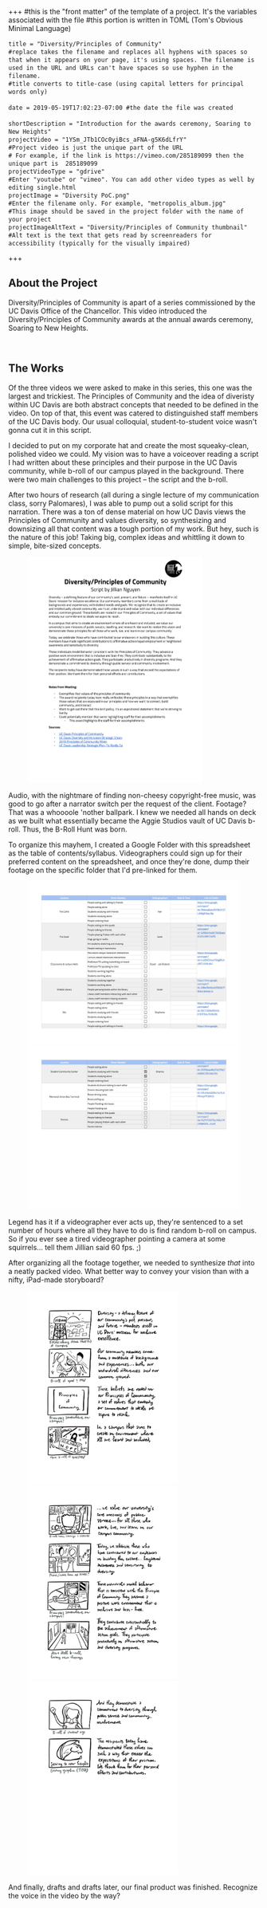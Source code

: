 +++
    #this is the "front matter" of the template of a project. It's the variables associated with the file
    #this portion is written in TOML (Tom's Obvious Minimal Language)
    
    title = "Diversity/Principles of Community"
    #replace takes the filename and replaces all hyphens with spaces so that when it appears on your page, it's using spaces. The filename is used in the URL and URLs can't have spaces so use hyphen in the filename.
    #title converts to title-case (using capital letters for principal words only)
    
    date = 2019-05-19T17:02:23-07:00 #the date the file was created
    
    shortDescription = "Introduction for the awards ceremony, Soaring to New Heights"
    projectVideo = "1YSm_JTb1COc0yiBcs_aFNA-g5K6dLfrY"
    #Project video is just the unique part of the URL  
    # For example, if the link is https://vimeo.com/285189099 then the unique part is  285189099
    projectVideoType = "gdrive"
    #Enter "youtube" or "vimeo". You can add other video types as well by editing single.html 
    projectImage = "Diversity PoC.png"
    #Enter the filename only. For example, "metropolis_album.jpg" 
    #This image should be saved in the project folder with the name of your project 
    projectImageAltText = "Diversity/Principles of Community thumbnail"
    #Alt text is the text that gets read by screenreaders for accessibility (typically for the visually impaired) 

+++


<h2 class="section-title">About the Project</h2>
<p>Diversity/Principles of Community is apart of a series commissioned by the UC Davis Office of the Chancellor. This video introduced the Diversity/Principles of Community awards at the annual awards ceremony, Soaring to New Heights.
</p>
<br>
<h2 class="section-title">The Works</h2>
    <p>Of the three videos we were asked to make in this series, this one was the largest and trickiest. The Principles of Community and the idea of diveristy within UC Davis are both abstract concepts that needed to be defined in the video. On top of that, this event was catered to distinguished staff members of the UC Davis body. Our usual colloquial, student-to-student voice wasn't gonna cut it in this script.</p>
    <p>I decided to put on my corporate hat and create the most squeaky-clean, polished video we could. My vision was to have a voiceover reading a script I had written about these principles and their purpose in the UC Davis community, while b-roll of our campus played in the background. There were two main challenges to this project – the script and the b-roll.</p>
    <p>After two hours of research (all during a single lecture of my communication class, sorry Palomares), I was able to pump out a solid script for this narration. There was a ton of dense material on how UC Davis views the Principles of Community and values diversity, so synthesizing and downsizing all that content was a tough portion of my work. But hey, such is the nature of this job! Taking big, complex ideas and whittling it down to simple, bite-sized concepts.</p>
        <div class="pp-gallery">
                <figure class="pp-gallery-item">
                    <img src="Diversity_Principles of Community-1.jpg" alt="Diversity/Principles of Community script" width=350px height=auto />
                </figure>
        </div> 
    <p>Audio, with the nightmare of finding non-cheesy copyright-free music, was good to go after a narrator switch per the request of the client. Footage? That was a whoooole 'nother ballpark. I knew we needed all hands on deck as we built what essentially became the Aggie Studios vault of UC Davis b-roll. Thus, the B-Roll Hunt was born.</p>
    <p>To organize this mayhem, I created a Google Folder with this spreadsheet as the table of contents/syllabus. Videographers could sign up for their preferred content on the spreadsheet, and once they're done, dump their footage on the specific folder that I'd pre-linked for them.
        <div class="pp-gallery">
                <figure class="pp-gallery-item">
                    <img src="Aggie Studios B-Roll Hunt - Diversity_Principles of Community-1.jpg" alt="B-Roll Hunt Spreadsheet" width=450px height=auto />
                    <img src="Aggie Studios B-Roll Hunt - Diversity_Principles of Community-2.jpg" alt="B-Roll Hunt Spreadsheet" width=450px height=auto />
                </figure>
        </div>
    <p>Legend has it if a videographer ever acts up, they're sentenced to a set number of hours where all they have to do is find random b-roll on campus. So if you ever see a tired videographer pointing a camera at some squirrels... tell them Jillian said 60 fps. ;)</p>
    <p>After organizing all the footage together, we needed to synthesize <i>that</i> into a neatly packed video. What better way to convey your vision than with a nifty, iPad-made storyboard?
        <div class="pp-gallery">
                <figure class="pp-gallery-item">
                    <img src="Diversity & Principles of Community Storyboard-1.jpg" alt="Storyboard Page 1" width=300px height=auto />
                    <img src="Diversity & Principles of Community Storyboard-2.jpg" alt="Storyboard Page 2" width=300px height=auto />
                    <img src="Diversity & Principles of Community Storyboard-3.jpg" alt="Storyboard Page 3" width=300px height=auto />
                </figure>
        </div>
    <p>And finally, drafts and drafts later, our final product was finished. Recognize the voice in the video by the way?</p>
    <p></p>
    <p></p>
    <p></p>
    <p></p>

    

<!-- a new line in markdown will not be displayed in the browser.
\
\
\ 
the lines above this line showed up because they started with backslash (NOT A NORMAL SLASH) \
*here's some "emphasized" text, which defaults to italics but you can make it anythign you want in css*
**here's some "strong" text, which defaults to bold but you can make it anything you want in css**

Below is a list
* asterisks make bullets
- hyphens make bullets
+ plusses make bullets
* you can choose! -->
